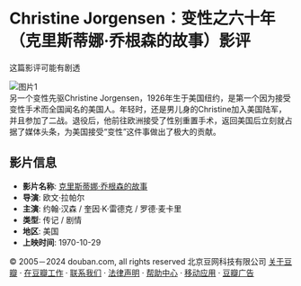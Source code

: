 # Christine Jorgensen：变性之六十年（克里斯蒂娜·乔根森的故事）影评

这篇影评可能有剧透

![图片1](http://att1.dzwww.com/forum/201506/06/0810442vsvmssvkvhvh7hl.png)  
另一个变性先驱Christine Jorgensen，1926年生于美国纽约，是第一个因为接受变性手术而全国闻名的美国人。年轻时，还是男儿身的Christine加入美国陆军，并且参加了二战。退役后，他前往欧洲接受了性别重置手术，返回美国后立刻就占据了媒体头条，为美国接受“变性”这件事做出了极大的贡献。

## 影片信息

- **影片名称**: [克里斯蒂娜·乔根森的故事](https://movie.douban.com/subject/3239570/)
- **导演**: 欧文·拉帕尔
- **主演**: 约翰·汉森 / 奎因·K·雷德克 / 罗德·麦卡里
- **类型**: 传记 / 剧情
- **地区**: 美国
- **上映时间**: 1970-10-29

© 2005－2024 douban.com, all rights reserved 北京豆网科技有限公司 [关于豆瓣](https://www.douban.com/about) · [在豆瓣工作](https://www.douban.com/jobs) · [联系我们](https://www.douban.com/about?topic=contactus) · [法律声明](https://www.douban.com/about/legal) · [帮助中心](https://help.douban.com/?app=movie) · [移动应用](https://www.douban.com/doubanapp/) · [豆瓣广告](https://www.douban.com/partner/)
<!-- tcd_original_link https://m.douban.com/movie/review/7993948/ -->
